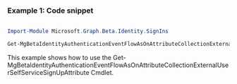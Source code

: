 ### Example 1: Code snippet

```powershell

Import-Module Microsoft.Graph.Beta.Identity.SignIns

Get-MgBetaIdentityAuthenticationEventFlowAsOnAttributeCollectionExternalUserSelfServiceSignUpAttribute -AuthenticationEventsFlowId $authenticationEventsFlowId

```
This example shows how to use the Get-MgBetaIdentityAuthenticationEventFlowAsOnAttributeCollectionExternalUserSelfServiceSignUpAttribute Cmdlet.

